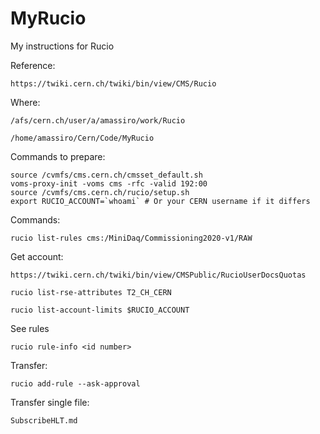 # MyRucio

My instructions for Rucio 

Reference:

    https://twiki.cern.ch/twiki/bin/view/CMS/Rucio
    
Where:

    /afs/cern.ch/user/a/amassiro/work/Rucio
    
    /home/amassiro/Cern/Code/MyRucio
    
    
Commands to prepare:

    source /cvmfs/cms.cern.ch/cmsset_default.sh
    voms-proxy-init -voms cms -rfc -valid 192:00
    source /cvmfs/cms.cern.ch/rucio/setup.sh
    export RUCIO_ACCOUNT=`whoami` # Or your CERN username if it differs


Commands:

    rucio list-rules cms:/MiniDaq/Commissioning2020-v1/RAW

    
    
Get account:

    https://twiki.cern.ch/twiki/bin/view/CMSPublic/RucioUserDocsQuotas
    
    rucio list-rse-attributes T2_CH_CERN

    rucio list-account-limits $RUCIO_ACCOUNT
    
    
See rules 

    rucio rule-info <id number>

    
Transfer:

    rucio add-rule --ask-approval
    
    

    
Transfer single file:

    SubscribeHLT.md
